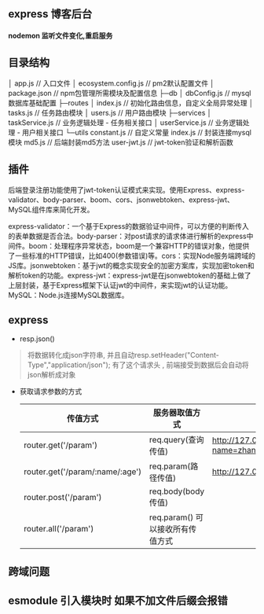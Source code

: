 ## express 博客后台

#### nodemon 监听文件变化,重启服务


## 目录结构
│  app.js                        // 入口文件
│  ecosystem.config.js           // pm2默认配置文件
│  package.json                  // npm包管理所需模块及配置信息
├─db
│      dbConfig.js               // mysql数据库基础配置
├─routes
│      index.js                  // 初始化路由信息，自定义全局异常处理
│      tasks.js                  // 任务路由模块
│      users.js                  // 用户路由模块
├─services
│      taskService.js            // 业务逻辑处理 - 任务相关接口
│      userService.js            // 业务逻辑处理 - 用户相关接口
└─utils
        constant.js              // 自定义常量
        index.js                 // 封装连接mysql模块
        md5.js                   // 后端封装md5方法
        user-jwt.js              // jwt-token验证和解析函数

## 插件
后端登录注册功能使用了jwt-token认证模式来实现。使用Express、express-validator、body-parser、boom、cors、jsonwebtoken、express-jwt、MySQL组件库来简化开发。

express-validator：一个基于Express的数据验证中间件，可以方便的判断传入的表单数据是否合法。body-parser：对post请求的请求体进行解析的express中间件。boom：处理程序异常状态，boom是一个兼容HTTP的错误对象，他提供了一些标准的HTTP错误，比如400(参数错误)等。cors：实现Node服务端跨域的JS库。jsonwebtoken：基于jwt的概念实现安全的加密方案库，实现加密token和解析token的功能。express-jwt：express-jwt是在jsonwebtoken的基础上做了上层封装，基于Express框架下认证jwt的中间件，来实现jwt的认证功能。MySQL：Node.js连接MySQL数据库。
## express
- resp.json()
> 将数据转化成json字符串, 并且自动resp.setHeader("Content-Type","application/json");
> 有了这个请求头 , 前端接受到数据后会自动将json解析成对象

- 获取请求参数的方式

  | 传值方式                        | 服务器取值方式                   | 备注router                                            |
  | ------------------------------- | -------------------------------- | ----------------------------------------------------- |
  | router.get('/param')            | req.query(查询传值)              | http://127.0.0.1:3000/user/param?name=zhangsan&age=18 |
  | router.get('/param/:name/:age') | req.param(路径传值)              | http://127.0.0.1:3000/user/param/zhangsan/18          |
  | router.post('/param')           | req.body(body传值)               |                                                       |
  | router.all('/param')            | req.param() 可以接收所有传值方式 |                                                       |

  

## 跨域问题

## esmodule 引入模块时 如果不加文件后缀会报错

## 